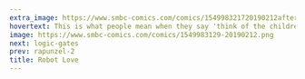```yaml
---
extra_image: https://www.smbc-comics.com/comics/154998321720190212after.png
hovertext: This is what people mean when they say 'think of the children' right?
image: https://www.smbc-comics.com/comics/1549983129-20190212.png
next: logic-gates
prev: rapunzel-2
title: Robot Love
---
```

